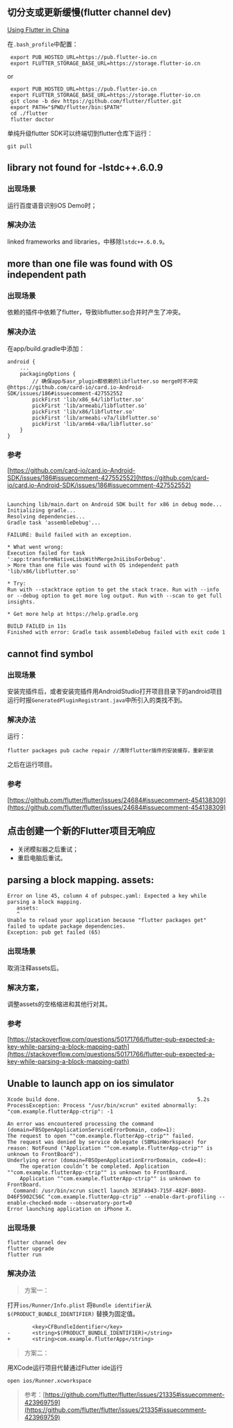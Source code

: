 ## 切分支或更新缓慢(flutter channel dev)

[Using Flutter in China](https://flutter.dev/community/china)

在`.bash_profile`中配置：

```
 export PUB_HOSTED_URL=https://pub.flutter-io.cn
 export FLUTTER_STORAGE_BASE_URL=https://storage.flutter-io.cn
```
or
```
 export PUB_HOSTED_URL=https://pub.flutter-io.cn
 export FLUTTER_STORAGE_BASE_URL=https://storage.flutter-io.cn
 git clone -b dev https://github.com/flutter/flutter.git
 export PATH="$PWD/flutter/bin:$PATH"
 cd ./flutter
 flutter doctor
```

单纯升级flutter SDK可以终端切到flutter仓库下运行：

```
git pull
```

## library not found for -lstdc++.6.0.9
### 出现场景
运行百度语音识别iOS Demo时；

### 解决办法

linked frameworks and libraries，中移除`lstdc++.6.0.9`。






## more than one file was found with OS independent path 

### 出现场景

依赖的插件中依赖了flutter，导致libflutter.so合并时产生了冲突。

### 解决办法

在app/build.gradle中添加：

```
android {
    ...
    packagingOptions {
        // 确保app与asr_plugin都依赖的libflutter.so merge时不冲突@https://github.com/card-io/card.io-Android-SDK/issues/186#issuecomment-427552552
        pickFirst 'lib/x86_64/libflutter.so'
        pickFirst 'lib/armeabi/libflutter.so'
        pickFirst 'lib/x86/libflutter.so'
        pickFirst 'lib/armeabi-v7a/libflutter.so'
        pickFirst 'lib/arm64-v8a/libflutter.so'
    }
}
```

### 参考

[https://github.com/card-io/card.io-Android-SDK/issues/186#issuecomment-427552552](https://github.com/card-io/card.io-Android-SDK/issues/186#issuecomment-427552552)

## 

```
Launching lib/main.dart on Android SDK built for x86 in debug mode...
Initializing gradle...
Resolving dependencies...
Gradle task 'assembleDebug'...

FAILURE: Build failed with an exception.

* What went wrong:
Execution failed for task ':app:transformNativeLibsWithMergeJniLibsForDebug'.
> More than one file was found with OS independent path 'lib/x86/libflutter.so'

* Try:
Run with --stacktrace option to get the stack trace. Run with --info or --debug option to get more log output. Run with --scan to get full insights.

* Get more help at https://help.gradle.org

BUILD FAILED in 11s
Finished with error: Gradle task assembleDebug failed with exit code 1

```


## cannot find symbol

### 出现场景
安装完插件后，或者安装完插件用AndroidStudio打开项目目录下的android项目运行时报`GeneratedPluginRegistrant.java`中所引入的类找不到。

### 解决办法

运行：

```
flutter packages pub cache repair //清除flutter插件的安装缓存，重新安装
```
之后在运行项目。

### 参考

[https://github.com/flutter/flutter/issues/24684#issuecomment-454138309](https://github.com/flutter/flutter/issues/24684#issuecomment-454138309)

## 点击创建一个新的Flutter项目无响应
- 关闭模拟器之后重试；
- 重启电脑后重试。

## parsing a block mapping. assets:


```
Error on line 45, column 4 of pubspec.yaml: Expected a key while parsing a block mapping.
   assets:
   ^
Unable to reload your application because "flutter packages get" failed to update package dependencies.
Exception: pub get failed (65)
```
### 出现场景
取消注释assets后。
### 解决方案，
调整assets的空格缩进和其他行对其。

### 参考
[https://stackoverflow.com/questions/50171766/flutter-pub-expected-a-key-while-parsing-a-block-mapping-path](https://stackoverflow.com/questions/50171766/flutter-pub-expected-a-key-while-parsing-a-block-mapping-path)
## Unable to launch app on ios simulator

```
Xcode build done.                                            5.2s
ProcessException: Process "/usr/bin/xcrun" exited abnormally:
"com.example.flutterApp-ctrip": -1

An error was encountered processing the command (domain=FBSOpenApplicationServiceErrorDomain, code=1):
The request to open ""com.example.flutterApp-ctrip"" failed.
The request was denied by service delegate (SBMainWorkspace) for reason: NotFound ("Application ""com.example.flutterApp-ctrip"" is unknown to FrontBoard").
Underlying error (domain=FBSOpenApplicationErrorDomain, code=4):
	The operation couldn’t be completed. Application ""com.example.flutterApp-ctrip"" is unknown to FrontBoard.
	Application ""com.example.flutterApp-ctrip"" is unknown to FrontBoard.
  Command: /usr/bin/xcrun simctl launch 3E3FA943-715F-482F-B003-D46F5902C56C "com.example.flutterApp-ctrip" --enable-dart-profiling --enable-checked-mode --observatory-port=0
Error launching application on iPhone X.

```

### 出现场景

```
flutter channel dev
flutter upgrade
flutter run
```


### 解决办法

>方案一：

打开`ios/Runner/Info.plist` 将`Bundle identifier`从 `$(PRODUCT_BUNDLE_IDENTIFIER)` 替换为固定值。

```
        <key>CFBundleIdentifier</key>
-       <string>$(PRODUCT_BUNDLE_IDENTIFIER)</string>
+       <string>com.example.flutterApp</string>
```

>方案二：

用XCode运行项目代替通过Flutter ide运行

```
open ios/Runner.xcworkspace
```


>参考：[https://github.com/flutter/flutter/issues/21335#issuecomment-423969759](https://github.com/flutter/flutter/issues/21335#issuecomment-423969759)